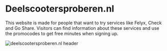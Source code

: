 # Deelscootersproberen.nl

This website is made for people that want to try services like Felyx, Check and Go Share. 
Visitors can find information about these services and use the promocodes to get free minutes when signing up.

![deelscootersproberen.nl header](https://i.ibb.co/hff8YCc/deelscootersproberen-header.png)
